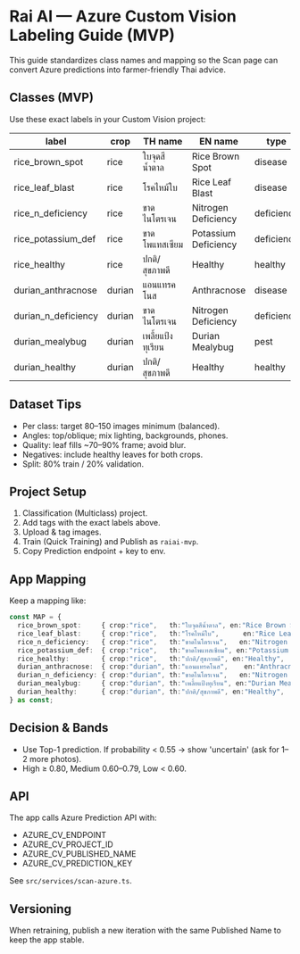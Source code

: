 # Rai AI — Azure Custom Vision Labeling Guide (MVP)

This guide standardizes class names and mapping so the Scan page can convert Azure predictions into farmer-friendly Thai advice.

## Classes (MVP)
Use these exact labels in your Custom Vision project:

| label | crop | TH name | EN name | type |
|---|---|---|---|---|
| rice_brown_spot | rice | ใบจุดสีน้ำตาล | Rice Brown Spot | disease |
| rice_leaf_blast | rice | โรคไหม้ใบ | Rice Leaf Blast | disease |
| rice_n_deficiency | rice | ขาดไนโตรเจน | Nitrogen Deficiency | deficiency |
| rice_potassium_def | rice | ขาดโพแทสเซียม | Potassium Deficiency | deficiency |
| rice_healthy | rice | ปกติ/สุขภาพดี | Healthy | healthy |
| durian_anthracnose | durian | แอนแทรคโนส | Anthracnose | disease |
| durian_n_deficiency | durian | ขาดไนโตรเจน | Nitrogen Deficiency | deficiency |
| durian_mealybug | durian | เพลี้ยแป้งทุเรียน | Durian Mealybug | pest |
| durian_healthy | durian | ปกติ/สุขภาพดี | Healthy | healthy |

## Dataset Tips
- Per class: target 80–150 images minimum (balanced).
- Angles: top/oblique; mix lighting, backgrounds, phones.
- Quality: leaf fills ~70–90% frame; avoid blur.
- Negatives: include healthy leaves for both crops.
- Split: 80% train / 20% validation.

## Project Setup
1. Classification (Multiclass) project.
2. Add tags with the exact labels above.
3. Upload & tag images.
4. Train (Quick Training) and Publish as `raiai-mvp`.
5. Copy Prediction endpoint + key to env.

## App Mapping
Keep a mapping like:

```ts
const MAP = {
  rice_brown_spot:     { crop:"rice",   th:"ใบจุดสีน้ำตาล", en:"Rice Brown Spot",    tip:"ฉีดเช้า ลมอ่อน • เลี่ยงฝน 12 ชม." },
  rice_leaf_blast:     { crop:"rice",   th:"โรคไหม้ใบ",      en:"Rice Leaf Blast",     tip:"ลดไนโตรเจน • ใช้สารกลุ่ม Triazole" },
  rice_n_deficiency:   { crop:"rice",   th:"ขาดไนโตรเจน",   en:"Nitrogen Deficiency", tip:"เติมยูเรีย 46-0-0 เบา ๆ • แบ่งใส่" },
  rice_potassium_def:  { crop:"rice",   th:"ขาดโพแทสเซียม", en:"Potassium Deficiency", tip:"ใส่ 0-0-60 เล็กน้อย • เสริมความแข็งแรงต้น" },
  rice_healthy:        { crop:"rice",   th:"ปกติ/สุขภาพดี", en:"Healthy",             tip:"เฝ้าดูอาการต่อเนื่อง" },
  durian_anthracnose:  { crop:"durian", th:"แอนแทรคโนส",    en:"Anthracnose",         tip:"ตัดใบเสีย • ใช้ทองแดง • เลี่ยงฝน" },
  durian_n_deficiency: { crop:"durian", th:"ขาดไนโตรเจน",   en:"Nitrogen Deficiency", tip:"เติม 15-15-15 เบา ๆ • รักษาความชื้น" },
  durian_mealybug:     { crop:"durian", th:"เพลี้ยแป้งทุเรียน", en:"Durian Mealybug", tip:"ตัดส่วนที่ระบาด • ชีวภัณฑ์/น้ำสบู่ • ฉีดตามฉลาก" },
  durian_healthy:      { crop:"durian", th:"ปกติ/สุขภาพดี", en:"Healthy",             tip:"เฝ้าดูอาการต่อเนื่อง" },
} as const;
```

## Decision & Bands
- Use Top-1 prediction. If probability < 0.55 → show 'uncertain' (ask for 1–2 more photos).
- High ≥ 0.80, Medium 0.60–0.79, Low < 0.60.

## API
The app calls Azure Prediction API with:
- AZURE_CV_ENDPOINT
- AZURE_CV_PROJECT_ID
- AZURE_CV_PUBLISHED_NAME
- AZURE_CV_PREDICTION_KEY

See `src/services/scan-azure.ts`.

## Versioning
When retraining, publish a new iteration with the same Published Name to keep the app stable.
